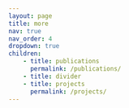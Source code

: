 ```yaml
---
layout: page
title: more
nav: true
nav_order: 4
dropdown: true
children:
    - title: publications
      permalink: /publications/
    - title: divider
    - title: projects
      permalink: /projects/
---
```

